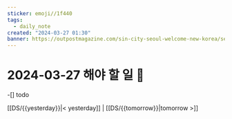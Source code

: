 ```yaml
---
sticker: emoji//1f440
tags:
  - daily_note
created: "2024-03-27 01:30"
banner: https://outpostmagazine.com/sin-city-seoul-welcome-new-korea/seoul-skyline-photo/
---
```

# 2024-03-27 해야 할 일 🎈

​-[] todo

[[DS/{{yesterday}}|< yesterday]] | [[DS/{{tomorrow}}|tomorrow >]]
